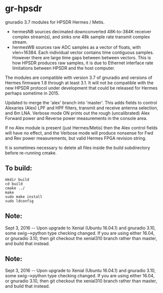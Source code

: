 gr-hpsdr
========

gnuradio 3.7 modules for HPSDR Hermes / Metis.

* hermesNB  sources decimated downconverted 48K-to-384K receiver complex stream(s), and sinks one 48k sample rate transmit complex stream.
* hermesWB  sources raw ADC samples as a vector of floats, with vlen=16384. Each individual vector contains time contiguous samples. However there are large time gaps between between vectors. This is how HPSDR produces raw samples, it is due to Ethernet interface rate limitations between HPSDR and the host computer.

The modules are compatible with version 3.7 of gnuradio and versions of Hermes firmware 1.8 through at least 3.1. It will not be compatible with the new HPSDR protocol under development that could be released for Hermes perhaps sometime in 2015.

Updated to merge the 'alex' branch into 'master'. This adds fields to control Alexaries (Alex) LPF and HPF filters, transmit and receive antenna selection, and 6m LNA. Verbose mode ON prints out the rough (uncalibrated) Alex Forward power and Reverse power measurements in the console area.

If no Alex module is present (just Hermes/Metis) then the Alex control fields will have no effect, and the Verbose mode will produce nonsense for Fwd and Rev power measurements, but valid Hermes FPGA revision string.

It is sometimes necessary to delete all files inside the build subdirectory before re-running cmake.

To build:
---------

    mkdir build 
    cd build 
    cmake ../ 
    make 
    sudo make install 
    sudo ldconfig 

Note:
-----

Sept 3, 2016  --  Upon upgrade to Xenial (Ubuntu 16.04.1) and gnuradio 3.10, some swig-->python type checking changed. If you are using either 16.04,
or gnuradio 3.10, then git checkout the xenial310 branch rather than master, and build that instead.

Note:
-----

Sept 3, 2016  --  Upon upgrade to Xenial (Ubuntu 16.04.1) and gnuradio 3.10, some swig-->python type checking changed. If you are using either 16.04,
or gnuradio 3.10, then git checkout the xenial310 branch rather than master, and build that instead.


